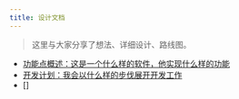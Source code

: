 ```yaml
---
title: 设计文档
---
```


> 这里与大家分享了想法、详细设计、路线图。

- [功能点概述：这是一个什么样的软件，他实现什么样的功能](功能点概述.md)
- [开发计划：我会以什么样的步伐展开开发工作](开发计划.md)
- []